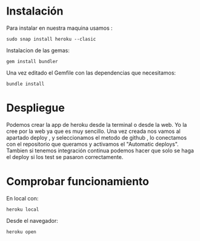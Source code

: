 

# Instalación
Para instalar en nuestra maquina usamos :
	
	sudo snap install heroku --clasic 
	
Instalacion de las gemas:

	gem install bundler

Una vez editado el Gemfile con las dependencias que necesitamos:

	bundle install



# Despliegue 	
Podemos crear la app de heroku desde la terminal o desde la web. 
Yo la cree por la web ya que es muy sencillo. Una vez creada nos vamos al apartado deploy , y seleccionamos el metodo de github , lo conectamos con el repositorio que queramos y activamos el "Automatic deploys". Tambien si tenemos integración continua podemos hacer que solo se haga el deploy si los test se pasaron correctamente.


# Comprobar funcionamiento
En local con:
	
	heroku local
	
Desde el navegador:

	heroku open